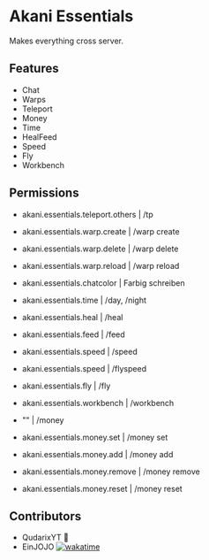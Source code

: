 # Akani Essentials

Makes everything cross server.

## Features

- Chat
- Warps
- Teleport
- Money
- Time
- HealFeed
- Speed
- Fly
- Workbench

## Permissions

- akani.essentials.teleport.others | /tp
- akani.essentials.warp.create | /warp create
- akani.essentials.warp.delete | /warp delete
- akani.essentials.warp.reload | /warp reload
- akani.essentials.chatcolor | Farbig schreiben

- akani.essentials.time | /day, /night
- akani.essentials.heal | /heal
- akani.essentials.feed | /feed
- akani.essentials.speed | /speed
- akani.essentials.speed | /flyspeed
- akani.essentials.fly | /fly
- akani.essentials.workbench | /workbench
- "" | /money
- akani.essentials.money.set | /money set
- akani.essentials.money.add | /money add
- akani.essentials.money.remove | /money remove
- akani.essentials.money.reset | /money reset

## Contributors
- QudarixYT 💙
- EinJOJO [![wakatime](https://wakatime.com/badge/user/8604eeb7-fa00-4008-be52-a3985d373289/project/018ef2e3-79c0-430f-bcbe-5fb4a4f59510.svg)](https://wakatime.com/badge/user/8604eeb7-fa00-4008-be52-a3985d373289/project/018ef2e3-79c0-430f-bcbe-5fb4a4f59510)
